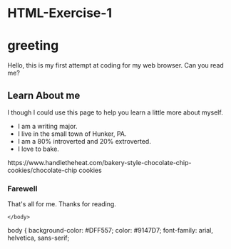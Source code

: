 # HTML-Exercise-1 
<!DOCTYPE html>
<html xmlns="http://www.w3.org/1999/xhtml">
    <head>
        <link rel="stylesheet" type="text/css" href="Beginning Codes.css"/> 
        <title>What's Up</title>
    </head>
    <body>
        <h1>greeting</h1>
            <p>Hello, this is my first attempt at coding for my web browser. Can you read me?</p>
        <h2>Learn About me</h2>
            <p>I though I could use this page to help you learn a little more about myself.</p>
                <ul>
                    <li>I am a writing major.</li>
                    <li>I live in the small town of Hunker, PA.</li>
                    <li>I am a 80% introverted and 20% extroverted.</li>
                    <li>I love to bake.</li> 
                </ul>
        <p><a>https://www.handletheheat.com/bakery-style-chocolate-chip-cookies/</a>chocolate-chip cookies</p>
        <h3>Farewell</h3>
            <p>That's all for me. Thanks for reading.</p>
        
    </body>
</html>

body { 
background-color: #DFF557;
color: #9147D7;
font-family: arial, helvetica, sans-serif;
